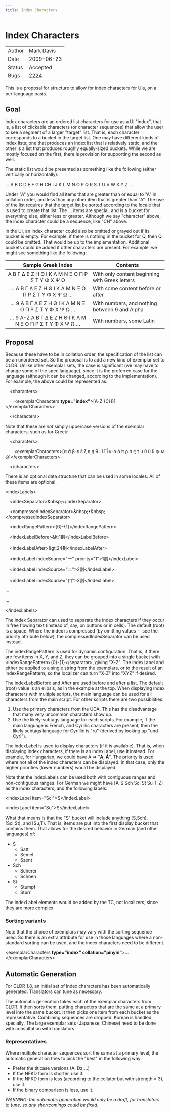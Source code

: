 ```yaml
---
title: Index Characters
---
```


# Index Characters

|  |  |
|---|---|
| Author | Mark Davis |
| Date | 2009-06-23 |
| Status | Accepted |
| Bugs | [2224](http://www.unicode.org/cldr/bugs-private/locale-bugs-private/data?id=2224) |

This is a proposal for structure to allow for index characters for UIs, on a per-language basis.

## Goal

Index characters are an ordered list characters for use as a UI "index", that is, a list of clickable characters (or character sequences) that allow the user to see a segment of a larger "target" list. That is, each character corresponds to a bucket in the target list. One may have different kinds of index lists; one that produces an index list that is relatively static, and the other is a list that produces roughly equally-sized buckets. While we are mostly focused on the first, there is provision for supporting the second as well.

The static list would be presented as something like the following (either vertically or horizontally):

… A B C D E F G H CH I J K L M N O P Q R S T U V W X Y Z …

Under "A" you would find all items that are greater than or equal to "A" in collation order, and less than any other item that is greater than "A". The use of the list requires that the target list be sorted according to the locale that is used to create that list. The … items are special, and is a bucket for everything else, either less or greater. Although we say "character" above, the index character could be a sequence, like "CH" above.

In the UI, an index character could also be omitted or grayed out if its bucket is empty. For example, if there is nothing in the bucket for Q, then Q could be omitted. That would be up to the implementation. Additional buckets could be added if other characters are present. For example, we might see something like the following:

| Sample Greek Index | Contents |
|:---:|---|
|  Α Β Γ Δ Ε Ζ Η Θ Ι Κ Λ Μ Ν Ξ Ο Π Ρ Σ Τ Υ Φ Χ Ψ Ω | With only content beginning with Greek letters |
|  … Α Β Γ Δ Ε Ζ Η Θ Ι Κ Λ Μ Ν Ξ Ο Π Ρ Σ Τ Υ Φ Χ Ψ Ω … | With some content before or after |
|  … 9 Α Β Γ Δ Ε Ζ Η Θ Ι Κ Λ Μ Ν Ξ Ο Π Ρ Σ Τ Υ Φ Χ Ψ Ω … | With numbers, and nothing between 9 and Alpha |
|   … 9 A-Z Α Β Γ Δ Ε Ζ Η Θ Ι Κ Λ Μ Ν Ξ Ο Π Ρ Σ Τ Υ Φ Χ Ψ Ω … | With numbers, some Latin |

## Proposal

Because these have to be in collation order, the specification of the list can be an unordered set. So the proposal is to add a new kind of exemplar set to CLDR. Unlike other exemplar sets, the case is significant (we may have to change some of the spec language), since it is the preferred case for the language (although it can be changed, according to the implementation). For example, the above could be represented as:

&emsp;\<characters>

&emsp;&emsp;\<exemplarCharacters **type="index"**>[A-Z {CH}]\</exemplarCharacters>

&emsp;\</characters>

Note that these are *not* simply uppercase versions of the exemplar characters, such as for Greek:

&emsp;\<characters>

&emsp;&emsp;\<exemplarCharacters>[α ά β-ε έ ζ η ή θ ι ί ϊ ΐ κ-ο ό π ρ σ ς τ υ ύ ϋ ΰ φ-ω ώ]\</exemplarCharacters>

&emsp;\</characters>

There is an optional data structure that can be used in some locales. All of these items are optional.

\<indexLabels>

&emsp;\<indexSeparator>\&nbsp;\</indexSeparator>

&emsp;\<compressedIndexSeparator>\&nbsp;•\&nbsp;\</compressedIndexSeparator>

&emsp;\<indexRangePattern>{0}-{1}\</indexRangePattern>

&emsp;\<indexLabelBefore>\&lt;1劃\</indexLabelBefore>

&emsp;\<indexLabelAfter>\&gt;24劃\</indexLabelAfter>

&emsp;\<indexLabel indexSource="一" priority="1">1劃\</indexLabel>

&emsp;\<indexLabel indexSource="二">2劃\</indexLabel>

&emsp;\<indexLabel indexSource="口">3劃\</indexLabel>

...

...

\</indexLabels>

The index Separator can used to separate the index characters if they occur in free flowing text (instead of, say, on buttons or in cells). The default (root) is a space. Where the index is compressed (by omitting values -- see the priority attribute below), the compressedIndexSeparator can be used instead.

The indexRangePattern is used for dynamic configuration. That is, if there are few items in X, Y, and Z, they can be grouped into a single bucket with \<indexRangePattern>{0}-{1}\</separator>, giving "X-Z". The indexLabel and either be applied to a single string from the exemplars, or to the result of an indexRangePattern; so the localizer can turn "X-Z" into "XYZ" if desired.

The indexLabelBefore and After are used before and after a list. The default (root) value is an elipsis, as in the example at the top. When displaying index characters with multiple scripts, the main language can be used for all characters from the main script. For other scripts there are two possibilities:

1. Use the primary characters from the UCA. This has the disadvantage that many very uncommon characters show up.
2. Use the likely-subtags language for each scripts. For example, if the main language is French, and Cyrillic characters are present, then the likely subtags language for Cyrillic is "ru" (derived by looking up "und-Cyrl").

The indexLabel is used to display characters (if it is available). That is, when displaying index characters, if there is an indexLabel, use it instead. For example, for Hungarian, we could have A => "**A, Á**". The priority is used where not all of the index characters can be displayed. In that case, only the higher priorities (lower numbers) would be displayed.

Note that the indexLabels can be used both with contiguous ranges and non-contiguous ranges. For German we might have [A-S Sch Sci St Su T-Z] as the index characters, and the following labels:



\<indexLabel item="Sci">S\</indexLabel>

\<indexLabel item="Su">S\</indexLabel>

What that means is that the "S" bucket will include anything [S,Sch), [Sci,St), and [Su,T). That is, items are put into the first display bucket that contains them. That allows for the desired behavior in German (and other languages) of:

- S
	- Satt
	- Semel
	- Szent
- Sch
	- Scherer
	- Schoen
- St
	- Stumpf
	- Sturr

The indexLabel elements would be added by the TC, not localizers, since they are more complex.

### Sorting variants

Note that the choice of exemplars may vary with the sorting sequence used. So there is an extra attribute for use in those languages where a non-standard sorting can be used, and the index characters need to be different.

\<exemplarCharacters **type="index" collation="pinyin"**>...\</exemplarCharacters>

## Automatic Generation

For CLDR 1.8, an initial set of index characters has been automatically generated. Translators can tune as necessary.

The automatic generation takes each of the exemplar characters from CLDR. It then sorts them, putting characters that are the same at a primary level into the same bucket. It then picks one item from each bucket as the representative. Combining sequences are dropped. Korean is handled specially. The large exemplar sets (Japanese, Chinese) need to be done with consultation with translators.

### Representatives

Where multiple character sequences sort the same at a primary level, the automatic generation tries to pick the "best" in the following way:

- Prefer the titlcase versions (A, Dz,...)
- If the NFKD form is shorter, use it.
- If the NFKD form is less (according to the collator but with strength = 3), use it.
- If the binary comparison is less, use it.

*WARNING: the automatic generation would only be a draft, for translators to tune, so any shortcomings could be fixed.*


